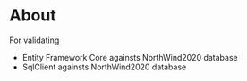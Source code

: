 # About

For validating 

- Entity Framework Core againsts NorthWind2020 database
- SqlClient againsts NorthWind2020 database